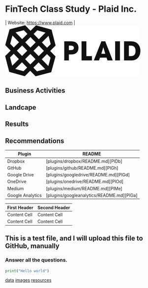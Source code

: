 # FinTech Class Study - Plaid Inc.

| Website: https://www.plaid.com | ![test](images/440px-Plaid_logo.svg.png)

## Business Activities

## Landcape

## Results

## Recommendations





| Plugin | README |
| ------ | ------ |
| Dropbox | [plugins/dropbox/README.md][PlDb] |
| GitHub | [plugins/github/README.md][PlGh] |
| Google Drive | [plugins/googledrive/README.md][PlGd] |
| OneDrive | [plugins/onedrive/README.md][PlOd] |
| Medium | [plugins/medium/README.md][PlMe] |
| Google Analytics | [plugins/googleanalytics/README.md][PlGa] |


| First Header  | Second Header |
| ------------- | ------------- |
| Content Cell  | Content Cell  |
| Content Cell  | Content Cell  |
## This is a test file, and I will upload this file to GitHub, manually

### Answer all the questions. 






```python
print("Hello world")
```

[data](data)
[images](images/VSlogo.png)
[resources](resources)